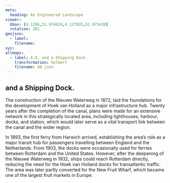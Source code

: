 ```yaml
---
meta:
  heading: An Engineered Landscape
viewer:
  bbox: [4.1266,51.974624,4.127825,51.975438]
  rotation: 281
geojson:
  - label:
    filename: 
xyz:
allmaps:
  - label: A.8, and a Shipping Dock.
    transformation: helmert
    filename: A8.json
---
```


## and a Shipping Dock.

The construction of the Nieuwe Waterweg in 1872, laid the foundations for the development of Hoek van Holland as a major infrastructure hub. Twenty years after the completion of the canal, plans were made for an extensive network in this strategically located area, including lighthouses, harbour, docks, and station, which would later serve as a vital transport link between the canal and the wider region.

In 1893, the first ferry from Harwich arrived, establishing the area’s role as a major transit hub for passengers travelling between England and the Netherlands. From 1903, the docks were occasionally used for ferries between Rotterdam and the United States. However, after the deepening of the Nieuwe Waterweg in 1932, ships could reach Rotterdam directly, reducing the need for the Hoek van Holland docks for transatlantic traffic. The area was later partly converted for the New Fruit Wharf, which became one of the largest fruit markets in Europe.